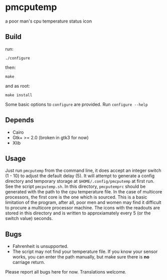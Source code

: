 pmcputemp
====

a poor man's cpu temperature status icon

Build
-----

run:

```
./configure
```

then:

```
make
```

and as root:

```
make install
```

Some basic options to `configure` are provided. Run `configure --help`

Depends
-------
- Cairo
- Gtk+ >= 2.0 (broken in gtk3 for now)
- Xlib

Usage
-----

Just run `pmcputemp` from the command line, it does accept an integer 
switch (1 - 10) to adjust the default delay (5). It will attempt 
to generate a config directory and temporary storage at `$HOME/.config/pmcputemp` at first
run. See the script `pmcputemp.sh`. In this directory, `pmcputemprc` should be 
generated with the path to the cpu temperature file. In the case of multicore
processors, the first core is the one which is sourced. This is a basic limitation
of the program, after all, poor men and women may find it difficult to procure
a multicore processor machine. The icons with the readouts are stored in this 
directory and is written to approxiamately every 5 (or the switch value) seconds. 

Bugs
----
- Fahrenheit is unsupported.
- The script may not find your temperature file. If you know your sensor works,
you can enter the path manually, but make sure there is **no** carriage return.

Please report all bugs here for now.
Translations welcome.
